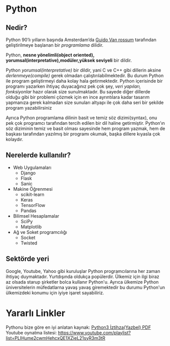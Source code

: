 # Python

## Nedir?
Python 90’lı yılların başında Amsterdam’da [Guido Van rossum](https://tr.wikipedia.org/wiki/Guido_van_Rossum) tarafından geliştirilmeye başlanan bir *programlama* dilidir.

Python, **nesne yönelimli(object oriented), yorumsal(interpretative),modüler,yüksek seviyeli** bir dildir.

Python *yorumsal(interpretative)* bir dildir, yani C ve C++ gibi dillerin aksine *derlenmeye(compile)* gerek olmadan çalıştırılabilmektedir. Bu durum Python ile program geliştirmeyi daha kolay hala getirmektedir. Python içerisinde bir programı yazarken ihtiyaç duyacağınız pek çok şey, *veri yapıları, fonksiyonlar* hazır olarak size sunulmaktadır. Bu sayede diğer dillerde olduğu gibi bir problemi çözmek için en ince ayrıntılara kadar tasarım yapmanıza gerek kalmadan size sunuları altyapı ile çok daha seri bir şekilde program yazabilirsiniz

Ayrıca Python programlama dilinin basit ve temiz söz dizimi(syntax), onu pek çok programcı tarafından tercih edilen bir dil haline getirmiştir. Python’ın söz diziminin temiz ve basit olması sayesinde hem program yazmak, hem de başkası tarafından yazılmış bir programı okumak, başka dillere kıyasla çok kolaydır.

## Nerelerde kullanılır?
 - Web Uygulamaları
	 - Django
	 - Flask
	 - Sanic
- Makine Öğrenmesi
	- scikit-learn
	- Keras
	- TensorFlow
	- Pandas
- Bilimsel Hesaplamalar
	- SciPy
	- Matplotlib
- Ağ ve Soket programcılığı
	- Socket
	- Twisted
## Sektörde yeri
Google, Youtube, Yahoo gibi kuruluşlar Python programcılarına her zaman ihtiyaç duymaktadır. Yurtdışında oldukça popülerdir. Ülkemiz için ilgi biraz az olsada starup şirketler bolca kullanır Python'u. Ayrıca ülkemize Python üniversitelerin müfedatlarna yavaş yavaş giremektedir bu durumu Python'un ülkemizdeki konumu için iyiye işaret sayabiliriz.
# Yararlı Linkler
Pythonu bize göre en iyi anlatan kaynak: [Python3 İztihza(Yazbel) PDF](https://belgeler.yazbel.com/python-istihza.pdf)
Youtube oynatma listesi: https://www.youtube.com/playlist?list=PLIHume2cwmHehcxQE1XZieL21syR3m3tR

